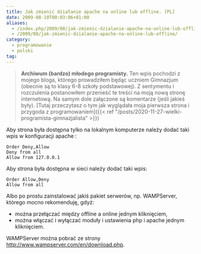 ```yaml
---
title: Jak zmienić działanie apache na online lub offline. [PL]
date: 2009-08-10T00:03:06+01:00
aliases:
  - /index.php/2009/08/jak-zmienic-dzialanie-apache-na-online-lub-offline/
  - /2009/08/jak-zmienic-dzialanie-apache-na-online-lub-offline/
category:
  - programowanie
  - polski
tag:
---
```


> **Archiwum (bardzo) młodego programisty.** Ten wpis pochodzi z mojego bloga, którego prowadziłem będąc uczniem Gimnazjum (obecnie są to klasy 6-8 szkoły podstawowej). Z sentymentu i rozczulenia postanowiłem przenieść te treści na moją nową stronę internetową. Na samym dole załączone są komentarze (jeśli jakieś były). [Tutaj przeczytasz o tym jak wyglądała moja pierwsza strona i przygoda z programowaniem]({{< ref "/posts/2020-11-27-wielki-programista-gimnazjalista" >}})
> 

Aby strona była dostępna tylko na lokalnym komputerze należy dodać taki wpis w konfiguracji apache :

```
Order Deny,Allow
Deny from all
Allow from 127.0.0.1
```

Aby strona była dostępna w sieci należy dodać taki wpis:

```
Order Allow,Deny
Allow from all
```

Albo po prostu zainstalować jakiś pakiet serwerów, np. WAMPServer, którego mocno rekomenduję, gdyż:

- można przełączać między offline a online jednym kliknięciem,
- można włączać i wyłączać moduły i ustawienia php i apache jednym kliknięciem.

WAMPServer można pobrać ze strony http://www.wampserver.com/en/download.php.